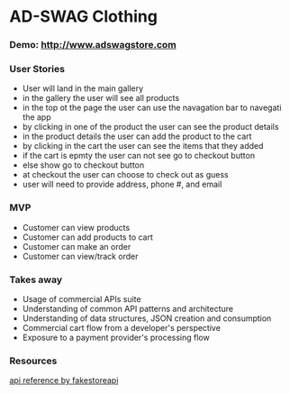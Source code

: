 # AD-SWAG Clothing
<h3>
Demo:
<a href="http://www.adswagstore.com/"> http://www.adswagstore.com</a>
</h3>

### User Stories
- User will land in the main gallery
- in the gallery the user will see all products
- in the top ot the page the user can use the navagation bar to navegati the app
- by clicking in one of the product the user can see the product details
- in the product details the user can add the product to the cart 
- by clicking in the cart the user can see the items that they added 
- if the cart is epmty the user can not see go to checkout button
- else show go to checkout button
- at checkout the user can choose to check out as guess
- user will need to provide address, phone #, and email   
  

### MVP
- Customer can view products
- Customer can add products to cart
- Customer can make an order
- Customer can view/track order

### Takes away
- Usage of commercial APIs suite
- Understanding of common API patterns and architecture
- Understanding of data structures, JSON creation and consumption
- Commercial cart flow from a developer's perspective
- Exposure to a payment provider's processing flow


<!-- TODO -->
<!-- choose a payment gateway provider (i.e. Stripe or Paypal) -->
### Resources
[ api reference by fakestoreapi ](https://fakestoreapi.herokuapp.com/docs)
